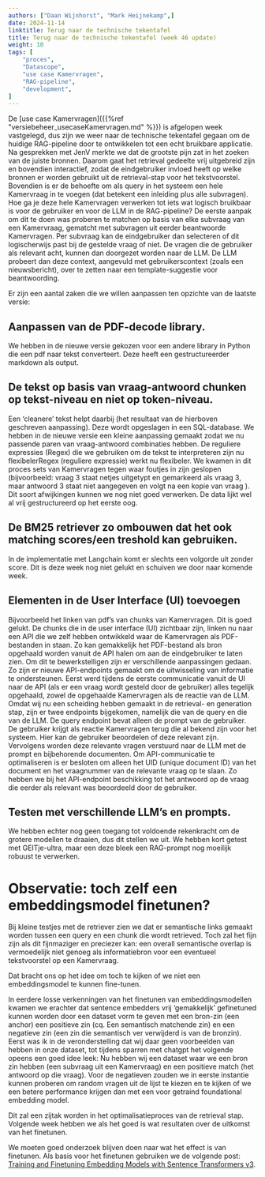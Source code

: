 ```yaml
---
authors: ["Daan Wijnhorst", "Mark Heijnekamp",]
date: 2024-11-14
linktitle: Terug naar de technische tekentafel
title: Terug naar de technische tekentafel (week 46 update)
weight: 10
tags: [
    "proces",
    "Datascope",
    "use case Kamervragen",
    "RAG-pipeline",
    "development",
]
---
```


De [use case Kamervragen]({{%ref "versiebeheer_usecaseKamervragen.md" %}}) is afgelopen week vastgelegd, dus zijn we weer naar de technische tekentafel gegaan om de huidige RAG-pipeline door te ontwikkelen tot een echt bruikbare applicatie.
Na gesprekken met JenV merkte we dat de grootste pijn zat in het zoeken van de juiste bronnen. Daarom gaat het retrieval gedeelte vrij uitgebreid zijn en bovendien interactief, zodat de eindgebruiker invloed heeft op welke bronnen er worden gebruikt uit de retrieval-stap voor het tekstvoorstel. 
Bovendien is er de behoefte om als query in het systeem een hele Kamervraag in te voegen (dat betekent een inleiding plus alle subvragen). Hoe ga je deze hele Kamervragen verwerken tot iets wat logisch bruikbaar is voor de gebruiker en voor de LLM in de RAG-pipeline?
De eerste aanpak om dit te doen was proberen te matchen op basis van elke subvraag van een Kamervraag, gematcht met subvragen uit eerder beantwoorde Kamervragen. Per subvraag kan de eindgebruiker dan selecteren of dit logischerwijs past bij de gestelde vraag of niet. De vragen die de gebruiker als relevant acht, kunnen dan doorgezet worden naar de LLM. De LLM probeert dan deze context, aangevuld met gebruikerscontext (zoals een nieuwsbericht), over te zetten naar een template-suggestie voor beantwoording.

Er zijn een aantal zaken die we willen aanpassen ten opzichte van de laatste versie:

## Aanpassen van de PDF-decode library. 
We hebben in de nieuwe versie gekozen voor een andere library in Python die een pdf naar tekst converteert. Deze heeft een gestructureerder markdown als output.

## De tekst op basis van vraag-antwoord chunken op tekst-niveau en niet op token-niveau. 
Een ‘cleanere’ tekst helpt daarbij (het resultaat van de hierboven geschreven aanpassing). Deze wordt opgeslagen in een SQL-database.
We hebben in de nieuwe versie een kleine aanpassing gemaakt zodat we nu passende paren van vraag-antwoord combinaties hebben. De reguliere expressies (Regex) die we gebruiken om de tekst te interpreteren zijn nu flexibelerRegex (reguliere expressie) werkt nu flexibeler.
We kwamen in dit proces sets van Kamervragen tegen waar foutjes in zijn geslopen (bijvoorbeeld: vraag 3 staat netjes uitgetypt en gemarkeerd als vraag 3, maar antwoord 3 staat niet aangegeven en volgt na een kopie van vraag ). Dit soort afwijkingen kunnen we nog niet goed verwerken. De data lijkt wel al vrij gestructureerd op het eerste oog.

## De BM25 retriever zo ombouwen dat het ook matching scores/een treshold kan gebruiken. 
In de implementatie met Langchain komt er slechts een volgorde uit zonder score.
Dit is deze week nog niet gelukt en schuiven we door naar komende week.

## Elementen in de User Interface (UI) toevoegen 
Bijvoorbeeld het linken van pdf’s van chunks van Kamervragen.
Dit is goed gelukt. De chunks die in de user interface (UI) zichtbaar zijn, linken nu naar een API die we zelf hebben ontwikkeld waar de Kamervragen als PDF-bestanden in staan. Zo kan gemakkelijk het PDF-bestand als bron opgehaald worden vanuit de API halen om aan de eindgebruiker te laten zien. Om dit te bewerkstelligen zijn er verschillende aanpassingen gedaan. Zo zijn er nieuwe API-endpoints gemaakt om de uitwisseling van informatie te ondersteunen. 
Eerst werd tijdens de eerste communicatie vanuit de UI naar de API (als er een vraag wordt gesteld door de gebruiker) alles tegelijk opgehaald, zowel de opgehaalde Kamervragen als de reactie van de LLM. Omdat wij nu een scheiding hebben gemaakt in de retrieval- en generation stap, zijn er twee endpoints bijgekomen, namelijk die van de query en die van de LLM. De query endpoint bevat alleen de prompt van de gebruiker. De gebruiker krijgt als reactie Kamervragen terug die al bekend zijn voor het systeem. Hier kan de gebruiker beoordelen of deze relevant zijn. Vervolgens worden deze relevante vragen verstuurd naar de LLM met de prompt en bijbehorende documenten. 
Om API-communicatie te optimaliseren is er besloten om alleen het UID (unique document ID) van het document en het vraagnummer van de relevante vraag op te slaan. Zo hebben we bij het API-endpoint beschikking tot het antwoord op de vraag die eerder als relevant was beoordeeld door de gebruiker.

## Testen met verschillende LLM’s en prompts. 
We hebben echter nog geen toegang tot voldoende rekenkracht om de grotere modellen te draaien, dus dit stellen we uit. We hebben kort getest met GEITje-ultra, maar een deze bleek een RAG-prompt nog moeilijk robuust te verwerken.

# Observatie: toch zelf een embeddingsmodel finetunen?
Bij kleine testjes met de retriever zien we dat er semantische links gemaakt worden tussen een query en een chunk die wordt retrieved. Toch zal het fijn zijn als dit fijnmaziger en preciezer kan: een overall semantische overlap is vermoedelijk niet genoeg als informatiebron voor een eventueel tekstvoorstel op een Kamervraag.

Dat bracht ons op het idee om toch te kijken of we niet een embeddingsmodel te kunnen fine-tunen.

In eerdere losse verkenningen van het finetunen van embeddingsmodellen kwamen we erachter dat sentence embedders vrij ‘gemakkelijk’ gefinetuned kunnen worden door een dataset vorm te geven met een bron-zin (een anchor) een positieve zin (cq. Een semantisch matchende zin) en een negatieve zin (een zin die semantisch ver verwijderd is van de bronzin). Eerst was ik in de veronderstelling dat wij daar geen voorbeelden van hebben in onze dataset, tot tijdens sparren met chatgpt het volgende opeens een goed idee leek:
Nu hebben wij een dataset waar we een bron zin hebben (een subvraag uit een Kamervraag) en een positieve match (het antwoord op die vraag). Voor de negatieven zouden we in eerste instantie kunnen proberen om random vragen uit de lijst te kiezen en te kijken of we een betere performance krijgen dan met een voor getraind foundational embedding model.

Dit zal een zijtak worden in het optimalisatieproces van de retrieval stap. Volgende week hebben we als het goed is wat resultaten over de uitkomst van het finetunen.

We moeten goed onderzoek blijven doen naar wat het effect is van finetunen. Als basis voor het finetunen gebruiken we de volgende post:
[Training and Finetuning Embedding Models with Sentence Transformers v3](https://huggingface.co/blog/train-sentence-transformers).




